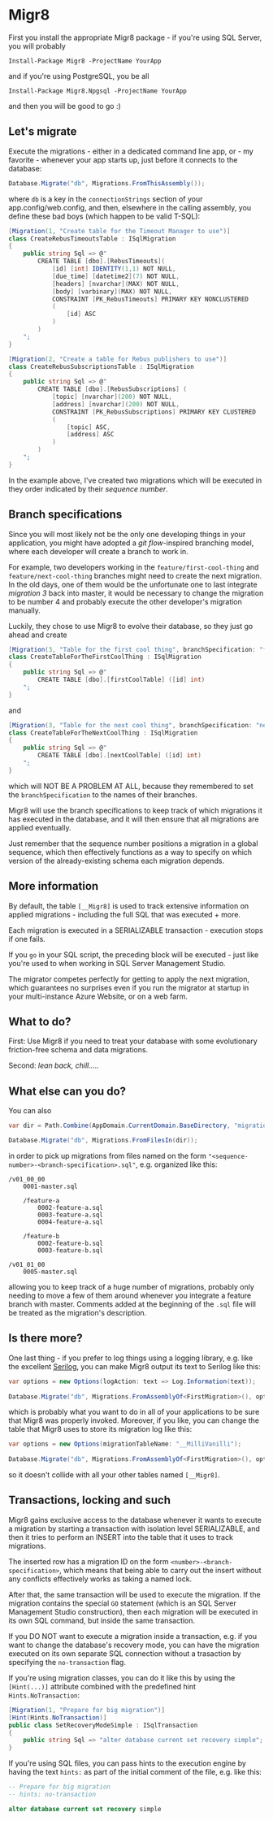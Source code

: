 # Migr8

First you install the appropriate Migr8 package - if you're using SQL Server, you will probably

	Install-Package Migr8 -ProjectName YourApp

and if you're using PostgreSQL, you be all

	Install-Package Migr8.Npgsql -ProjectName YourApp

and then you will be good to go :)

## Let's migrate

Execute the migrations - either in a dedicated command line app, or - my favorite - whenever your app starts up,
just before it connects to the database:

```csharp
Database.Migrate("db", Migrations.FromThisAssembly());
```

where `db` is a key in the `connectionStrings` section of your app.config/web.config, and then, elsewhere in the
calling assembly, you define these bad boys (which happen to be valid T-SQL):

```csharp
[Migration(1, "Create table for the Timeout Manager to use")]
class CreateRebusTimeoutsTable : ISqlMigration
{
    public string Sql => @"
        CREATE TABLE [dbo].[RebusTimeouts](
            [id] [int] IDENTITY(1,1) NOT NULL,
	        [due_time] [datetime2](7) NOT NULL,
	        [headers] [nvarchar](MAX) NOT NULL,
	        [body] [varbinary](MAX) NOT NULL,
            CONSTRAINT [PK_RebusTimeouts] PRIMARY KEY NONCLUSTERED 
            (
	            [id] ASC
            )
        )
	"; 
}

[Migration(2, "Create a table for Rebus publishers to use")]
class CreateRebusSubscriptionsTable : ISqlMigration
{
    public string Sql => @"
        CREATE TABLE [dbo].[RebusSubscriptions] (
	        [topic] [nvarchar](200) NOT NULL,
	        [address] [nvarchar](200) NOT NULL,
            CONSTRAINT [PK_RebusSubscriptions] PRIMARY KEY CLUSTERED 
            (
	            [topic] ASC,
	            [address] ASC
            )
        )
	"; 
}
```

In the example above, I've created two migrations which will be executed in they order indicated by their
 _sequence number_.

## Branch specifications

Since you will most likely not be the only one developing things in your application, you might have adopted
a _git flow_-inspired branching model, where each developer will create a branch to work in.

For example, two developers working in the `feature/first-cool-thing` and `feature/next-cool-thing` branches
might need to create the next migration. In the old days, one of them would be the unfortunate one to last
integrate _migration 3_ back into master, it would be necessary to change the migration to be number 4 and
probably execute the other developer's migration manually.

Luckily, they chose to use Migr8 to evolve their database, so they just go ahead and create

```csharp
[Migration(3, "Table for the first cool thing", branchSpecification: "first-cool-thing")]
class CreateTableForTheFirstCoolThing : ISqlMigration
{
    public string Sql => @"
        CREATE TABLE [dbo].[firstCoolTable] ([id] int)
    "; 
}
```
and
```csharp
[Migration(3, "Table for the next cool thing", branchSpecification: "next-cool-thing")]
class CreateTableForTheNextCoolThing : ISqlMigration
{
    public string Sql => @"
        CREATE TABLE [dbo].[nextCoolTable] ([id] int)
    "; 
}
```
which will NOT BE A PROBLEM AT ALL, because they remembered to set the `branchSpecification` to the names
of their branches.

Migr8 will use the branch specifications to keep track of which migrations it has executed in the database,
and it will then ensure that all migrations are applied eventually.

Just remember that the sequence number positions a migration in a global sequence, which then effectively
functions as a way to specify on which version of the already-existing schema each migration depends.

## More information

By default, the table `[__Migr8]` is used to track extensive information on applied migrations - including
the full SQL that was executed + more.

Each migration is executed in a SERIALIZABLE transaction - execution stops if one fails.

If you `go` in your SQL script, the preceding block will be executed - just like you're used to when working
in SQL Server Management Studio.

The migrator competes perfectly for getting to apply the next migration, which guarantees no surprises even
if you run the migrator at startup in your multi-instance Azure Website, or on a web farm.

## What to do?

First: Use Migr8 if you need to treat your database with some evolutionary friction-free schema and data
migrations.

Second: _lean back, chill....._

## What else can you do?

You can also

```csharp
var dir = Path.Combine(AppDomain.CurrentDomain.BaseDirectory, "migrations");

Database.Migrate("db", Migrations.FromFilesIn(dir));
```
in order to pick up migrations from files named on the form `"<sequence-number>-<branch-specification>.sql"`,
e.g. organized like this:

    /v01_00_00
        0001-master.sql

        /feature-a
            0002-feature-a.sql
            0003-feature-a.sql
            0004-feature-a.sql
        
        /feature-b
            0002-feature-b.sql
            0003-feature-b.sql
   
    /v01_01_00
        0005-master.sql     

allowing you to keep track of a huge number of migrations, probably only needing to move a few of them around
whenever you integrate a feature branch with master. Comments added at the beginning of the `.sql` file will be
treated as the migration's description.

## Is there more?

One last thing - if you prefer to log things using a logging library, e.g. like the excellent
[Serilog](https://github.com/serilog/serilog), you can make Migr8 output its text to Serilog like this:

```csharp
var options = new Options(logAction: text => Log.Information(text));
    
Database.Migrate("db", Migrations.FromAssemblyOf<FirstMigration>(), options);
```

which is probably what you want to do in all of your applications to be sure that Migr8 was properly invoked.
Moreover, if you like, you can change the table that Migr8 uses to store its migration log like this:

```csharp
var options = new Options(migrationTableName: "__MilliVanilli");
    
Database.Migrate("db", Migrations.FromAssemblyOf<FirstMigration>(), options);
```

so it doesn't collide with all your other tables named `[__Migr8]`.

## Transactions, locking and such

Migr8 gains exclusive access to the database whenever it wants to execute a migration by starting a
transaction with isolation level SERIALIZABLE, and then it tries to perform an INSERT into the
table that it uses to track migrations.

The inserted row has a migration ID on the form `<number>-<branch-specification>`, which means
that being able to carry out the insert without any conflicts effectively works as taking a named
lock.

After that, the same transaction will be used to execute the migration. If the migration contains
the special `GO` statement (which is an SQL Server Management Studio construction), then each
migration will be executed in its own SQL command, but inside the same transaction.

If you DO NOT want to execute a migration inside a transaction, e.g. if you want to change
the database's recovery mode, you can have the migration executed on its own separate SQL connection 
without a trasaction by specifying the `no-transaction` flag.

If you're using migration classes, you can do it like this by using the `[Hint(...)]` attribute combined
with the predefined hint `Hints.NoTransaction`:

```csharp
[Migration(1, "Prepare for big migration")]
[Hint(Hints.NoTransaction)]
public class SetRecoveryModeSimple : ISqlTransaction
{
	public string Sql => "alter database current set recovery simple";
}
```

If you're using SQL files, you can pass hints to the execution engine by having the text `hints:` as part
of the initial comment of the file, e.g. like this:

```sql
-- Prepare for big migration
-- hints: no-transaction

alter database current set recovery simple
```